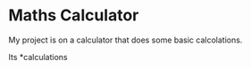 # Maths Calculator
My project is on a calculator that does some basic calcolations.

Its *calculations
